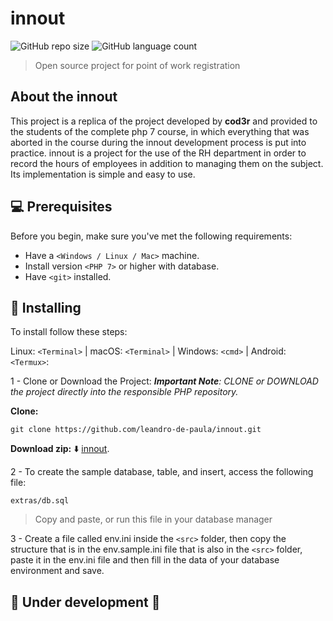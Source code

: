 # innout
![GitHub repo size](https://img.shields.io/github/repo-size/leandro-de-paula/innout?style=for-the-badge)
![GitHub language count](https://img.shields.io/github/languages/count/leandro-de-paula/innout?style=for-the-badge)

>Open source project for point of work registration

## About the innout
This project is a replica of the project developed by **cod3r** and provided to the students of the complete php 7 course, in which everything that was aborted in the course during the innout development process is put into practice.
innout is a project for the use of the RH department in order to record the hours of employees in addition to managing them on the subject.
Its implementation is simple and easy to use.

## 💻 Prerequisites
Before you begin, make sure you've met the following requirements:
- Have a `<Windows / Linux / Mac>` machine.
- Install version `<PHP 7>` or higher with database.
- Have `<git>` installed.

## 🚀 Installing <innout>
 
To install <innout> follow these steps:
 
Linux: `<Terminal>` | macOS: `<Terminal>` | Windows: `<cmd>` | Android: `<Termux>`:
 
1 - Clone or Download the Project:
_**Important Note**: CLONE or DOWNLOAD the project directly into the responsible PHP repository._
 
**Clone:**
 
```
git clone https://github.com/leandro-de-paula/innout.git
```

**Download zip:** ⬇️
[innout](https://github.com/leandro-de-paula/innout/archive/main.zip).

2 - To create the sample database, table, and insert, access the following file:
```
extras/db.sql
```
>Copy and paste, or run this file in your database manager

3 - Create a file called env.ini inside the `<src>` folder, then copy the structure that is in the env.sample.ini file that is also in the `<src>` folder, paste it in the env.ini file and then fill in the data of your database environment and save.
## 🚧 Under development 🚧 



